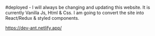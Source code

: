 #deployed - I will always be changing and updating this website. It is currently Vanilla Js, Html & Css. I am going to convert the site into React/Redux & styled components.

https://dev-ant.netlify.app/
